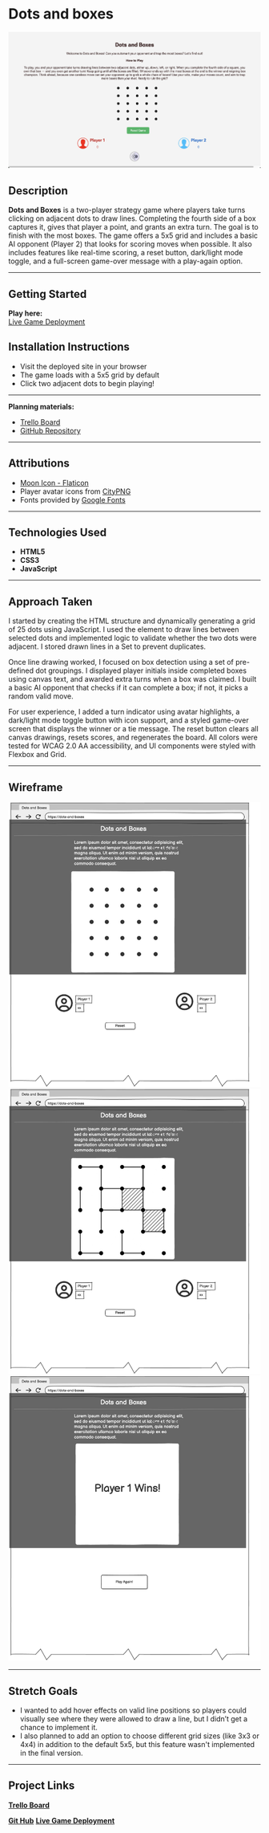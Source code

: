 # Dots and boxes

![Screenshot of Dots and Boxes](./assets/4.jpg)

## Description

**Dots and Boxes** is a two-player strategy game where players take turns clicking on adjacent dots to draw lines. Completing the fourth side of a box captures it, gives that player a point, and grants an extra turn. The goal is to finish with the most boxes. The game offers a 5x5 grid and includes a basic AI opponent (Player 2) that looks for scoring moves when possible. It also includes features like real-time scoring, a reset button, dark/light mode toggle, and a full-screen game-over message with a play-again option.

---

## Getting Started

**Play here:**  
[ Live Game Deployment](https://diana961216.github.io/Dots-and-Boxes-Project)

## Installation Instructions

- Visit the deployed site in your browser
- The game loads with a 5x5 grid by default
- Click two adjacent dots to begin playing!

---

**Planning materials:**

- [Trello Board](https://trello.com/b/5XCmM7b6/dots-and-boxes)
- [GitHub Repository](https://github.com/Diana961216/Dots-and-boxes-planning)

---

## Attributions

- [Moon Icon - Flaticon](https://www.flaticon.com/free-icons/dark-mode)
- Player avatar icons from [CityPNG](https://www.citypng.com/)
- Fonts provided by [Google Fonts](https://fonts.google.com/)

---

## Technologies Used

- **HTML5**
- **CSS3**
- **JavaScript**

---

## Approach Taken

I started by creating the HTML structure and dynamically generating a grid of 25 dots using JavaScript. I used the <canvas> element to draw lines between selected dots and implemented logic to validate whether the two dots were adjacent. I stored drawn lines in a Set to prevent duplicates.

Once line drawing worked, I focused on box detection using a set of pre-defined dot groupings. I displayed player initials inside completed boxes using canvas text, and awarded extra turns when a box was claimed. I built a basic AI opponent that checks if it can complete a box; if not, it picks a random valid move.

For user experience, I added a turn indicator using avatar highlights, a dark/light mode toggle button with icon support, and a styled game-over screen that displays the winner or a tie message. The reset button clears all canvas drawings, resets scores, and regenerates the board. All colors were tested for WCAG 2.0 AA accessibility, and UI components were styled with Flexbox and Grid.

---

## Wireframe

![Dots and Boxes Wireframe](./assets/1.png)
![Dots and Boxes Wireframe 2](./assets/2.png)
![Dots and Boxes Wireframe 3](./assets/3.png)

---

## Stretch Goals

- I wanted to add hover effects on valid line positions so players could visually see where they were allowed to draw a line, but I didn’t get a chance to implement it.
- I also planned to add an option to choose different grid sizes (like 3x3 or 4x4) in addition to the default 5x5, but this feature wasn't implemented in the final version.

---

## Project Links

**[Trello Board](https://trello.com/b/5XCmM7b6/dots-and-boxes)**

**[Git Hub](https://github.com/Diana961216/Dots-and-Boxes-Project)**
**[ Live Game Deployment](https://diana961216.github.io/Dots-and-Boxes-Project)**
